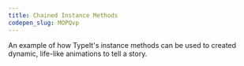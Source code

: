 ```yaml
---
title: Chained Instance Methods
codepen_slug: MOPQvp
---
```


An example of how TypeIt's instance methods can be used to created dynamic, life-like animations to tell a story.
